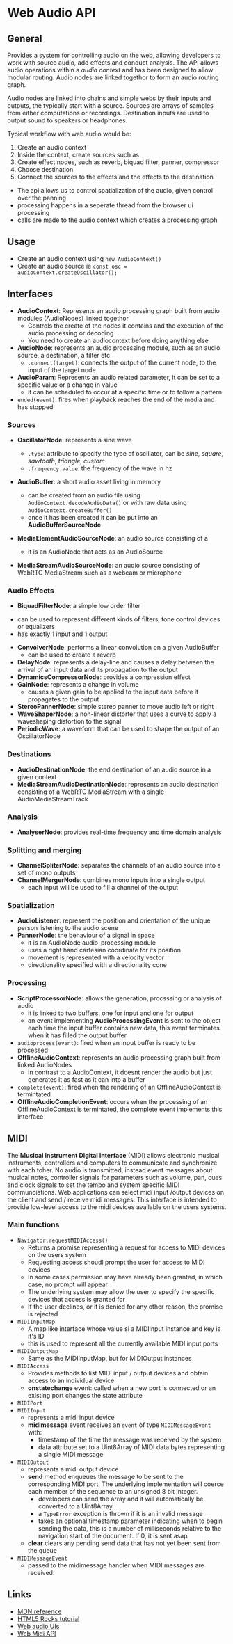 # Web Audio API
## General
Provides a system for controlling audio on the web, allowing developers to work with source audio, add effects and conduct analysis.
The API allows audio operations within a *audio context* and has been designed to allow modular routing. Audio nodes are linked togethor to form an audio
routing graph.

Audio nodes are linked into chains and simple webs by their inputs and outputs, the typically start with a source. Sources are arrays of samples from either
computations or recordings. Destination inputs are used to output sound to speakers or headphones.

Typical workflow with web audio would be:
1. Create an audio context
2. Inside the context, create sources such as <audio>, oscillators or streams
3. Create effect nodes, such as reverb, biquad filter, panner, compressor
4. Choose destination
5. Connect the sources to the effects and the effects to the destination

* The api allows us to control spatialization of the audio, given control over the panning
* processing happens in a seperate thread from the browser ui processing
* calls are made to the audio context which creates a processing graph

## Usage
* Create an audio context using `new AudioContext()`
* Create an audio source ie `const osc = audioContext.createOscillator();`

## Interfaces
* **AudioContext**: Represents an audio processing graph built from audio modules (AudioNodes) linked togethor
  - Controls the create of the nodes it contains and the execution of the audio processing or decoding
  - You need to create an audiocontext before doing anything else
* **AudioNode**: represents an audio processing module, such as an audio source, a destination, a filter etc
  - `.connect(target)`: connects the output of the current node, to the input of the target node
* **AudioParam**: Represents an audio related parameter, it can be set to a specific value or a change in value
  - it can be scheduled to occur at a specific time or to follow a pattern
* `ended(event)`: fires when playback reaches the end of the media and has stopped

### Sources
* **OscillatorNode**: represents a sine wave
  - `.type`: attribute to specify the type of oscillator, can be *sine*, *square*, *sawtooth*, *triangle*, *custom*
  - `.frequency.value`: the frequency of the wave in hz

* **AudioBuffer**: a short audio asset living in memory
  - can be created from an audio file using `AudioContext.decodeAudioData()` or with raw data using `AudioContext.createBuffer()`
  - once it has been created it can be put into an **AudioBufferSourceNode**
* **MediaElementAudioSourceNode**: an audio source consisting of a <audio> or <video> element
  - it is an AudioNode that acts as an AudioSource
* **MediaStreamAudioSourceNode**: an audio source consisting of WebRTC MediaStream such as a webcam or microphone

### Audio Effects
* **BiquadFilterNode**: a simple low order filter
 - can be used to represent different kinds of filters, tone control devices or equalizers
 - has exactly 1 input and 1 output
* **ConvolverNode**: performs a linear convolution on a given AudioBuffer
  - can be used to create a reverb
* **DelayNode**: represents a delay-line and causes a delay between the arrival of an input data and its propagation to the output
* **DynamicsCompressorNode**: provides a compression effect
* **GainNode**: represents a change in volume
  - causes a given gain to be applied to the input data before it propagates to the output
* **StereoPannerNode**: simple stereo panner to move audio left or right
* **WaveShaperNode**: a non-linear distorter that uses a curve to apply a waveshaping distortion to the signal
* **PeriodicWave**: a waveform that can be used to shape the output of an OscillatorNode

### Destinations
* **AudioDestinationNode**: the end destination of an audio source in a given context
* **MediaStreamAudioDestinationNode**: represents an audio destination consisting of a WebRTC MediaStream with a single AudioMediaStreamTrack

### Analysis
* **AnalyserNode**: provides real-time frequency and time domain analysis

### Splitting and merging
* **ChannelSpliterNode**: separates the channels of an audio source into a set of mono outputs
* **ChannelMergerNode**: combines mono inputs into a single output
  - each input will be used to fill a channel of the output

### Spatialization
* **AudioListener**: represent the position and orientation of the unique person listening to the audio scene
* **PannerNode**: the behaviour of a signal in space
  - it is an AudioNode audio-processing module
  - uses a right hand cartesian coordinate for its position
  - movement is represented with a velocity vector
  - directionality specified with a directionality cone

### Processing
* **ScriptProcessorNode**: allows the generation, procsssing or analysis of audio
  - it is linked to two buffers, one for input and one for output
  - an event implementing **AudioProcessingEvent** is sent to the object each time the input buffer contains new data, this event terminates when it has filled the output buffer
* `audioprocess(event)`: fired when an input buffer is ready to be processed
* **OfflineAudioContext**: represents an audio processing graph built from linked AudioNodes
  - in contrast to a AudioContext, it doesnt render the audio but just generates it as fast as it can into a buffer
* `complete(event)`: fired when the rendering of an OfflineAudioContext is termintated
* **OfflineAudioCompletionEvent**: occurs when the processing of an OfflineAudioContext is termintated, the complete event implements this interface

## MIDI
The **Musical Instrument Digital Interface** (MIDI) allows electronic musical instruments, controllers and computers to communicate and synchronize with each toher.
No audio is transmitted, instead event messages about musical notes, controller signals for parameters such as volume, pan, cues and clock signals to set the tempo and system specific MIDI communciations.
Web applications can select midi input /output devices on the client and send / receive midi messages. This interface is intended to provide low-level access to the midi devices available on the users systems.

### Main functions
* `Navigator.requestMIDIAccess()`
  - Returns a promise representing a request for access to MIDI devices on the users system
  - Requesting access shoudl prompt the user for access to MIDI devices
  - In some cases permission may have already been granted, in which case, no prompt will appear
  - The underlying system may allow the user to specify the specific devices that access is granted for
  - If the user declines, or it is denied for any other reason, the promise is rejected
* `MIDIInputMap`
  - A map like interface whose value si a MIDIInput instance and key is it's ID
  - this is used to represent all the currently available MIDI input ports
* `MIDIOutputMap`
  - Same as the MIDIInputMap, but for MIDIOutput instances
* `MIDIAccess`
  - Provides methods to list MIDI input / output devices and obtain access to an individual device
  - **onstatechange** event: called when a new port is connected or an existing port changes the state attribute
* `MIDIPort`
* `MIDIInput`
  - represents a midi input device
  - **midimessage** event receives an `event` of type `MIDIMessageEvent` with:
    * timestamp of the time the message was received by the system
    * data attribute set to a Uint8Array of MIDI data bytes representing a single MIDI message
* `MIDIOutput`
  - represents a midi output device
  - **send** method enqueues the message to be sent to the corresponding MIDI port. The underlying implementation will coerce each member of the sequence to an unsigned 8 bit integer.
    * developers can send the array and it will automatically be converted to a Uint8Array
    * a `TypeError` exception is thrown if it is an invalid message
    * takes an optional timestamp parameter indicating when to begin sending the data, this is a number of milliseconds relative to the navigation start of the document. If 0, it is sent asap
  - **clear** clears any pending send data that has not yet been sent from the queue
* `MIDIMessageEvent`
  - passed to the midimessage handler when MIDI messages are received.


## Links
* [MDN reference](https://developer.mozilla.org/en-US/docs/Web/API/Web_Audio_API)
* [HTML5 Rocks tutorial](https://www.html5rocks.com/en/tutorials/webaudio/intro/)
* [Web audio UIs](https://www.youtube.com/watch?v=tSThM9Aw8ps)
* [Web Midi API](https://webaudio.github.io/web-midi-api/#midiaccess-interface)

